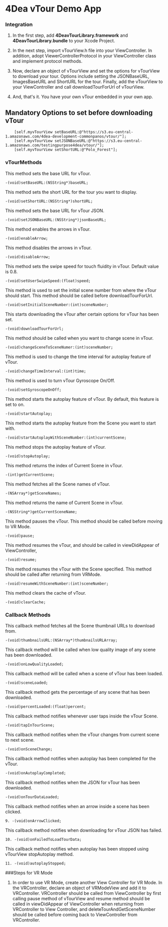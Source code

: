 # 4Dea vTour Demo App

### Integration
1. In the first step, add **4DeavTourLibrary.framework** and **4DeavTourLibrary.bundle** to your Xcode Project.

2. In the next step, import vTourView.h file into your ViewController. In addition, adopt ViewerControllerProtocol in your ViewController class and implement protocol methods.

3. Now, declare an object of vTourView and set the options for vTourView to download your tour. Options include setting the JSONBaseURL, ImagesBaseURL and ShortURL for the tour. Finally, add the vTourView to your ViewController and call downloadTourForUrl of vTourView.

4. And, that's it. You have your own vTour embedded in your own app.

## Mandatory Options to set before downloading vTour

```
    [self.myvTourView setBaseURL:@"https://s3.eu-central-1.amazonaws.com/4dea-development-commonpanos/vtour/"]; 
    [self.myvTourView setJSONBaseURL:@"https://s3.eu-central-1.amazonaws.com/testingpurpose4dea/vtour/"];
    [self.myvTourView setShortURL:@"Polo_Forest"];
```

### vTourMethods
This method sets the base URL for vTour.
```
-(void)setBaseURL:(NSString*)baseURL;
```

This method sets the short URL for the tour you want to display.
```
-(void)setShortURL:(NSString*)shortURL;
```

This method sets the base URL for vTour JSON.
```
-(void)setJSONBaseURL:(NSString*)jsonBaseURL;
```

This method enables the arrows in vTour.
```
-(void)enableArrow;
```

This method disables the arrows in vTour.
```
-(void)disableArrow;
```

This method sets the swipe speed for touch fluidity in vTour. Default value is 0.8.
```
-(void)setUserSwipeSpeed:(float)speed;
```

This method is used to set the initial scene number from where the vTour should start. This method should be called before downloadTourForUrl.
```
-(void)setInitialSceneNumber:(int)sceneNumber;
```

This starts downloading the vTour after certain options for vTour has been set.
```
-(void)downloadTourForUrl;
```

This method should be called when you want to change scene in vTour.
```
-(void)changeSceneToSceneNumer:(int)sceneNumber;
```

This method is used to change the time interval for autoplay feature of vTour.
```
-(void)changeTimeInterval:(int)time;
```

This method is used to turn vTour Gyroscope On/Off.
```
-(void)setGyroscopeOnOff;
```

This method starts the autoplay feature of vTour. By default, this feature is set to on. 
```
-(void)startAutoplay;
```

This method starts the autoplay feature from the Scene you want to start with.
```
-(void)startAutoplayWithSceneNumber:(int)currentScene;
```

This method stops the autoplay feature of vTour.
```
-(void)stopAutoplay;
```

This method returns the index of Current Scene in vTour.
```
-(int)getCurrentScene;
```

This method fetches all the Scene names of vTour.
```
-(NSArray*)getSceneNames;
```

This method returns the name of Current Scene in vTour.
```
-(NSString*)getCurrentSceneName;
```

This method pauses the vTour. This method should be called before moving to VR Mode.
```
-(void)pause;
```

This method resumes the vTour, and should be called in viewDidAppear of ViewController,
```
-(void)resume;
```

This method resumes the vTour with the Scene specified. This method should be called after returning from VRMode.
```
-(void)resumeWithSceneNumber:(int)sceneNumber;
```

This method clears the cache of vTour.
```
-(void)clearCache;
```
### Callback Methods
This callback method fetches all the Scene thumbnail URLs to download from.
```
-(void)thumbnailsURL:(NSArray*)thumbnailsURLArray;
```

This callback method will be called when low quality image of any scene has been downloaded.
```
-(void)onLowQualityLoaded;
```

This callback method will be called when a scene of vTour has been loaded.
```
-(void)sceneLoaded;
```

This callback method gets the percentage of any scene that has been downloaded.
```
-(void)percentLoaded:(float)percent;
```

This callback method notifies whenever user taps inside the vTour Scene.
```
-(void)tapInTourScene;
```

This callback method notifies when the vTour changes from current scene to next scene.
```
-(void)onSceneChange;
```

This callback method notifies when autoplay has been completed for the vTour.
```
-(void)onAutoplayCompleted;
```

This callback method notifies when the JSON for vTour has been downloaded.
```
-(void)onTourDataLoaded;
```

This callback method notifies when an arrow inside a scene has been clicked.
```
9. -(void)onArrowClicked;
```

This callback method notifies when downloading for vTour JSON has failed.
```
10. -(void)onFailedToLoadTourData;
```

This callback method notifies when autoplay has been stopped using vTourView stopAutoplay method.
```
11. -(void)autoplayStopped;
```

###Steps for VR Mode

1. In order to use VR Mode, create another View Controller for VR Mode. In the VRController, declare an object of VRModeView and add it to VRController. VRController should be called from ViewController by first calling pause method of vTourView and resume method should be called in viewDidAppear of ViewController when returning from VRController to View Controller, and deleteTourAndGetSceneNumber should be called before coming back to ViewController from VRController.
